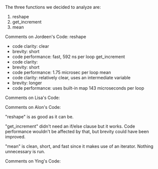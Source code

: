The three functions we decided to analyze are:
1. reshape
2. get_increment
3. mean

Comments on Jordeen's Code:
reshape
- code clarity: clear
- brevity: short
- code performance: fast, 592 ns per loop
get_increment
- code clarity:
- brevity: short
- code performance: 1.75 microsec per loop
mean
- code clarity: relatively clear, uses an intermediate variable
- brevity: longer
- code performance: uses built-in map 143 microseconds per loop

Comments on Lisa's Code:

Comments on Alon's Code:

"reshape" is as good as it can be.

"get_increment" didn't need an if/else clause but it works.
Code performance wouldn't be affected by that, but brevity could have been improved.

"mean" is clean, short, and fast since it makes use of an iterator.
Nothing unnecessary is run.


Comments on Ying's Code:

